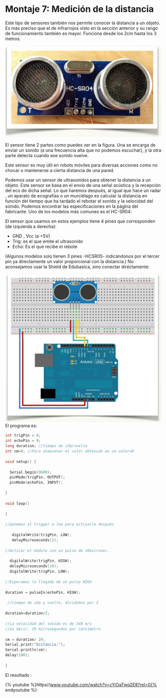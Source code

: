 
# Montaje 7: Medición de la distancia

Este tipo de sensores también nos permite conocer la distancia a un objeto. Es más preciso que el de infrarrojos visto en la sección anterior y su rango de funcionamiento también es mayor. Funciona desde los 2cm hasta los 3 metros. 

![](img/Captura_de_pantalla_2015-04-01_a_las_22.48.19.png)

El sensor tiene 2 partes como puedes ver en la figura. Una se encarga de enviar un sonido (a una frecuencia alta que no podemos escuchar), y la otra parte detecta cuando ese sonido vuelve.

Este sensor es muy útil en robots móviles para diversas acciones como no chocar o mantenerse a cierta distancia de una pared.

Podemos usar un sensor de ultrasonidos para obtener la distancia a un objeto. Este sensor se basa en el envío de una señal acústica y la recepción del eco de dicha señal. Lo que haremos después, al igual que hace un radar , un aparato de ecografías o un murciélago es calcular la distancia en función del tiempo que ha tardado el rebotar el sonido y la velocidad del sonido. Podemos encontrar las especificaciones en la página del fabricante. Uno de los modelos más comunes es el HC-SR04:

El sensor que usamos en estos ejemplos tiene 4 pines que corresponden (de izquierda a derecha):

- GND , Vcc (a +5V)
- Trig: es el que emite el ultrasonido
- Echo: Es el que recibe el rebote

(Algunos modelos solo tienen 3 pines -HCSR05- indicándonos por el tercer pin ya directamente un valor proporcional con la distancia.) No aconsejamos usar la Shield de Edubasica, sino conectar diréctamente:

![](img/Captura_de_pantalla_2015-04-01_a_las_22.51.09.png)
El programa es:

```cpp
int trigPin = 8;
int echoPin = 9;
long duration; //tiempo de ida/vuelta
int cm=0; //Para almacenar el valor obtenido en cm valor=0

void setup() {

  Serial.begin(9600);
  pinMode(trigPin, OUTPUT);
  pinMode(echoPin, INPUT);

}

void loop()

{

//ponemos al trigger a low para activarlo después 

   digitalWrite(trigPin, LOW);
   delayMicroseconds(2);

//Activar el módulo con un pulso de 10microsec.

  digitalWrite(trigPin, HIGH);
  delayMicroseconds(10);
  digitalWrite(trigPin, LOW);

//Esperamos la llegada de un pulso HIGH

duration = pulseIn(echoPin, HIGH);

 //tiempo de ida y vuelta, dividimos por 2

duration=duration/2;

//La velocidad del sonido es de 340 m/s
//es decir, 29 microsegundos por centímetro

cm = duration/ 29;
Serial.print("Distancia:");
Serial.println(cm);
delay(100);

}
```

El resultado :

{% youtube %}https//www.youtube.com/watch?v=cYiOaTwq2E8?rel=0{% endyoutube %}


